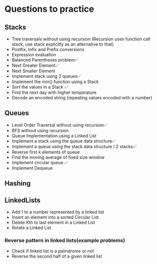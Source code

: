 # Questions to practice

## Stacks

- Tree traversals without using recursion
  (Recursion uses function call stack, use stack explicitly as an alternative to that)
- Postfix, Infix and Prefix conversions
- Expression evaluation
- Balanced Parentheses problem✅
- Next Greater Element✅
- Next Smaller Element
- Implement stack using 2 queues✅
- Implement the min() function using a Stack
- Sort the values in a Stack ✅
- Find the next day with higher temperature
- Decode an encoded string (repeating values encoded with a number)

## Queues

- Level Order Traversal without using recursion✅
- BFS without using recursion
- Queue Implementation using a Linked List
- Implement a stack using the queue data structure✅
- Implement a queue using the stack data structure / 2 stacks✅
- Reverse first k elements of queue
- Find the moving average of fixed size window
- Implement circular queue ✅
- Implement Dequeue

## Hashing

## LinkedLists

- Add 1 to a number represented by a linked list
- Insert an element into a sorted Circular List
- Delete Kth to last element in a Linked List
- Rotate a Linked List

### Reverse pattern in linked lists(example problems)

- Check if linked list is a palindrome or not
- Reverse the second half of a given linked list
